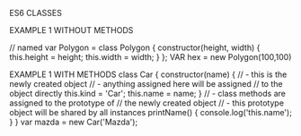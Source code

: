 ES6 CLASSES

EXAMPLE 1 WITHOUT METHODS

// named
var Polygon = class Polygon {
 constructor(height, width) {
   this.height = height;
   this.width = width;
 }
};
VAR hex = new Polygon(100,100)


EXAMPLE  1 WITH METHODS
class Car {
   constructor(name) {
       // - this is the newly created object
       // - anything assigned here will be assigned
       //   to the object directly
       this.kind = 'Car';
       this.name = name;
   }
// - class methods are assigned to the prototype of 
   //   the newly created object
   // - this prototype object will be shared by all instances
   printName() { 
       console.log('this.name');
   }
}
var mazda = new Car('Mazda');








